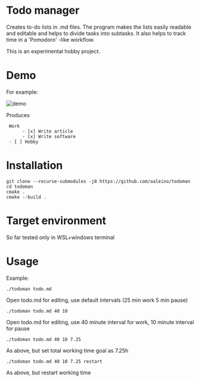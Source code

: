 # Todo manager

Creates to-do lists in .md files. The program makes the lists easily readable and editable and helps to divide tasks into subtasks. It also helps to track time in a 'Pomodoro' -like workflow. 

This is an experimental hobby project. 

Demo
====

For example:

![demo](https://github.com/aaleino/todoman/blob/main/todoman.gif "Todo manager demo")


Produces

     Work
          - [x] Write article
          - [x] Write software
     - [ ] Hobby


Installation
============

	git clone --recurse-submodules -j8 https://github.com/aaleino/todoman
	cd todoman
	cmake .
	cmake --build .
	
	
Target environment
==================

So far tested only in WSL+windows terminal


Usage
=====


Example:

	./todoman todo.md

Open todo.md for editing, use default intervals (25 min work 5 min pause)

	./todoman todo.md 40 10

Open todo.md for editing, use 40 minute interval for work, 10 minute interval for pause

	./todoman todo.md 40 10 7.25

As above, but set total working time goal as 7.25h

	./todoman todo.md 40 10 7.25 restart

As above, but restart working time

